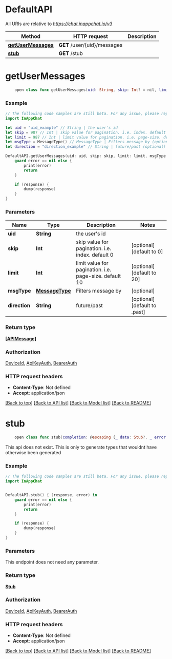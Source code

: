 # DefaultAPI

All URIs are relative to *https://chat.inappchat.io/v3*

Method | HTTP request | Description
------------- | ------------- | -------------
[**getUserMessages**](DefaultAPI.md#getusermessages) | **GET** /user/{uid}/messages | 
[**stub**](DefaultAPI.md#stub) | **GET** /stub | 


# **getUserMessages**
```swift
    open class func getUserMessages(uid: String, skip: Int? = nil, limit: Int? = nil, msgType: MessageType? = nil, direction: Direction_getUserMessages? = nil, completion: @escaping (_ data: [APIMessage]?, _ error: Error?) -> Void)
```



### Example
```swift
// The following code samples are still beta. For any issue, please report via http://github.com/OpenAPITools/openapi-generator/issues/new
import InAppChat

let uid = "uid_example" // String | the user's id
let skip = 987 // Int | skip value for pagination. i.e. index. default 0 (optional) (default to 0)
let limit = 987 // Int | limit value for pagination. i.e. page-size. default 10 (optional) (default to 20)
let msgType = MessageType() // MessageType | Filters message by (optional)
let direction = "direction_example" // String | future/past (optional) (default to .past)

DefaultAPI.getUserMessages(uid: uid, skip: skip, limit: limit, msgType: msgType, direction: direction) { (response, error) in
    guard error == nil else {
        print(error)
        return
    }

    if (response) {
        dump(response)
    }
}
```

### Parameters

Name | Type | Description  | Notes
------------- | ------------- | ------------- | -------------
 **uid** | **String** | the user&#39;s id | 
 **skip** | **Int** | skip value for pagination. i.e. index. default 0 | [optional] [default to 0]
 **limit** | **Int** | limit value for pagination. i.e. page-size. default 10 | [optional] [default to 20]
 **msgType** | [**MessageType**](.md) | Filters message by | [optional] 
 **direction** | **String** | future/past | [optional] [default to .past]

### Return type

[**[APIMessage]**](APIMessage.md)

### Authorization

[DeviceId](../README.md#DeviceId), [ApiKeyAuth](../README.md#ApiKeyAuth), [BearerAuth](../README.md#BearerAuth)

### HTTP request headers

 - **Content-Type**: Not defined
 - **Accept**: application/json

[[Back to top]](#) [[Back to API list]](../README.md#documentation-for-api-endpoints) [[Back to Model list]](../README.md#documentation-for-models) [[Back to README]](../README.md)

# **stub**
```swift
    open class func stub(completion: @escaping (_ data: Stub?, _ error: Error?) -> Void)
```



This api does not exist. This is only to generate types that wouldnt have otherwise been generated

### Example
```swift
// The following code samples are still beta. For any issue, please report via http://github.com/OpenAPITools/openapi-generator/issues/new
import InAppChat


DefaultAPI.stub() { (response, error) in
    guard error == nil else {
        print(error)
        return
    }

    if (response) {
        dump(response)
    }
}
```

### Parameters
This endpoint does not need any parameter.

### Return type

[**Stub**](Stub.md)

### Authorization

[DeviceId](../README.md#DeviceId), [ApiKeyAuth](../README.md#ApiKeyAuth), [BearerAuth](../README.md#BearerAuth)

### HTTP request headers

 - **Content-Type**: Not defined
 - **Accept**: application/json

[[Back to top]](#) [[Back to API list]](../README.md#documentation-for-api-endpoints) [[Back to Model list]](../README.md#documentation-for-models) [[Back to README]](../README.md)

